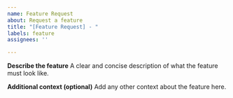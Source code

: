 ```yaml
---
name: Feature Request
about: Request a feature
title: "[Feature Request] - "
labels: feature
assignees: ''

---
```


**Describe the feature**
A clear and concise description of what the feature must look like.

**Additional context (optional)**
Add any other context about the feature here.

